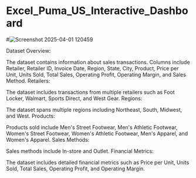 # Excel_Puma_US_Interactive_Dashboard
#![Screenshot 2025-04-01 120459](https://github.com/user-attachments/assets/b8275b87-3fe1-4242-83ac-4ebb6afb309f)

Dataset Overview:

The dataset contains information about sales transactions.
Columns include Retailer, Retailer ID, Invoice Date, Region, State, City, Product, Price per Unit, Units Sold, Total Sales, Operating Profit, Operating Margin, and Sales Method.
Retailers:

The dataset includes transactions from multiple retailers such as Foot Locker, Walmart, Sports Direct, and West Gear.
Regions:

The dataset spans multiple regions including Northeast, South, Midwest, and West.
Products:

Products sold include Men's Street Footwear, Men's Athletic Footwear, Women's Street Footwear, Women's Athletic Footwear, Men's Apparel, and Women's Apparel.
Sales Methods:

Sales methods include In-store and Outlet.
Financial Metrics:

The dataset includes detailed financial metrics such as Price per Unit, Units Sold, Total Sales, Operating Profit, and Operating Margin.
